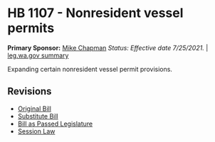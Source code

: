 # HB 1107 - Nonresident vessel permits
**Primary Sponsor:** [Mike Chapman](/person/leg/mike.chapman.md)
*Status: Effective date 7/25/2021.* | [leg.wa.gov summary](https://app.leg.wa.gov/billsummary?BillNumber=1107&Year=2021)

Expanding certain nonresident vessel permit provisions.

## Revisions
* [Original Bill](1/)
* [Substitute Bill](S/)
* [Bill as Passed Legislature](S.PL/)
* [Session Law](S.SL/)